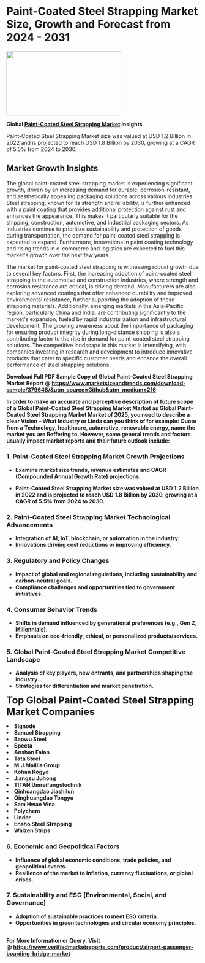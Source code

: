 <H1>Paint-Coated Steel Strapping Market Size, Growth and Forecast from 2024 - 2031</H1><img class="aligncenter size-medium wp-image-584254" src="https://thirdeyenews.in/wp-content/uploads/2024/09/Global-Market-Research-300x168.jpeg" alt="" width="300" height="168" /><p><strong>Global&nbsp;<a href="https://www.marketsizeandtrends.com/download-sample/379648/&amp;utm_source=Github&utm_medium=216">Paint-Coated Steel Strapping Market</a> Insights</strong></p><p>Paint-Coated Steel Strapping Market size was valued at USD 1.2 Billion in 2022 and is projected to reach USD 1.8 Billion by 2030, growing at a CAGR of 5.5% from 2024 to 2030.</p><p><h2>Market Growth Insights</h2> <p>The global paint-coated steel strapping market is experiencing significant growth, driven by an increasing demand for durable, corrosion-resistant, and aesthetically appealing packaging solutions across various industries. Steel strapping, known for its strength and reliability, is further enhanced with a paint coating that provides additional protection against rust and enhances the appearance. This makes it particularly suitable for the shipping, construction, automotive, and industrial packaging sectors. As industries continue to prioritize sustainability and protection of goods during transportation, the demand for paint-coated steel strapping is expected to expand. Furthermore, innovations in paint coating technology and rising trends in e-commerce and logistics are expected to fuel this market's growth over the next few years.</p> <p><strong></strong></p> <p>The market for paint-coated steel strapping is witnessing robust growth due to several key factors. First, the increasing adoption of paint-coated steel strapping in the automotive and construction industries, where strength and corrosion resistance are critical, is driving demand. Manufacturers are also exploring advanced coatings that offer enhanced durability and improved environmental resistance, further supporting the adoption of these strapping materials. Additionally, emerging markets in the Asia-Pacific region, particularly China and India, are contributing significantly to the market's expansion, fueled by rapid industrialization and infrastructural development. The growing awareness about the importance of packaging for ensuring product integrity during long-distance shipping is also a contributing factor to the rise in demand for paint-coated steel strapping solutions. The competitive landscape in this market is intensifying, with companies investing in research and development to introduce innovative products that cater to specific customer needs and enhance the overall performance of steel strapping solutions.</p> <p><strong></p><p><span class=""><strong>Download Full PDF Sample Copy of Global Paint-Coated Steel Strapping Market Report</strong> @ <a href="https://www.marketsizeandtrends.com/download-sample/379648/&amp;utm_source=Github&utm_medium=216" target="_blank">https://www.marketsizeandtrends.com/download-sample/379648/&amp;utm_source=Github&utm_medium=216</a></span></p><p>In order to make an accurate and perceptive description of future scope of a Global&nbsp;Paint-Coated Steel Strapping Market Market as Global&nbsp;Paint-Coated Steel Strapping Market Market of 2025, you need to describe a clear Vision &ndash; What Industry or Linda can you think of for example: Quote from a Technology, healthcare, automotive, renewable energy, name the market you are Reffering to. However, some general trends and factors usually impact market reports and their future outlook include:</p><h3>1.&nbsp;<strong>Paint-Coated Steel Strapping Market Growth Projections</strong></h3><ul><li>Examine market size trends, revenue estimates and CAGR (Compounded Annual Growth Rate) projections.</li><li><p>Paint-Coated Steel Strapping Market size was valued at USD 1.2 Billion in 2022 and is projected to reach USD 1.8 Billion by 2030, growing at a CAGR of 5.5% from 2024 to 2030.</p></li></ul><h3>2.&nbsp;<strong>Paint-Coated Steel Strapping Market Technological Advancements</strong></h3><ul><li>Integration of AI, IoT, blockchain, or automation in the industry.</li><li>Innovations driving cost reductions or improving efficiency.</li></ul><h3>3.&nbsp;<strong>Regulatory and Policy Changes</strong></h3><ul><li>Impact of global and regional regulations, including sustainability and carbon-neutral goals.</li><li>Compliance challenges and opportunities tied to government initiatives.</li></ul><h3>4.&nbsp;<strong>Consumer Behavior Trends</strong></h3><ul><li>Shifts in demand influenced by generational preferences (e.g., Gen Z, Millennials).</li><li>Emphasis on eco-friendly, ethical, or personalized products/services.</li></ul><h3>5.&nbsp;<strong>Global Paint-Coated Steel Strapping Market Competitive Landscape</strong></h3><ul><li>Analysis of key players, new entrants, and partnerships shaping the industry.</li><li>Strategies for differentiation and market penetration.</li></ul><p data-pm-slice="1 1 []"><span style="color: inherit; font-family: inherit; font-size: 25px;">Top Global Paint-Coated Steel Strapping Market Companies</span></p><div class="" data-test-id=""><p><li>Signode</li><li> Samuel Strapping</li><li> Baowu Steel</li><li> Specta</li><li> Anshan Falan</li><li> Tata Steel</li><li> M.J.Maillis Group</li><li> Kohan Kogyo</li><li> Jiangsu Juhong</li><li> TITAN Umreifungstechnik</li><li> Qinhuangdao Jiashilun</li><li> Qinghuangdao Tongye</li><li> Sam Hwan Vina</li><li> Polychem</li><li> Linder</li><li> Ensho Steel Strapping</li><li> Walzen Strips</li></p></div><h3>6.&nbsp;<strong>Economic and Geopolitical Factors</strong></h3><ul><li>Influence of global economic conditions, trade policies, and geopolitical events.</li><li>Resilience of the market to inflation, currency fluctuations, or global crises.</li></ul><h3>7.&nbsp;<strong>Sustainability and ESG (Environmental, Social, and Governance)</strong></h3><ul><li>Adoption of sustainable practices to meet ESG criteria.</li><li>Opportunities in green technologies and circular economy principles.</li></ul><h2><strong style="font-size: 14px;">For More Information or Query, Visit @&nbsp;</strong><a style="background-color: #ffffff; font-size: 14px;" href="https://www.marketsizeandtrends.com/report/paint-coated-steel-strapping-market/" target="_blank">https://www.verifiedmarketreports.com/product/airport-passenger-boarding-bridge-market</a></h2>
